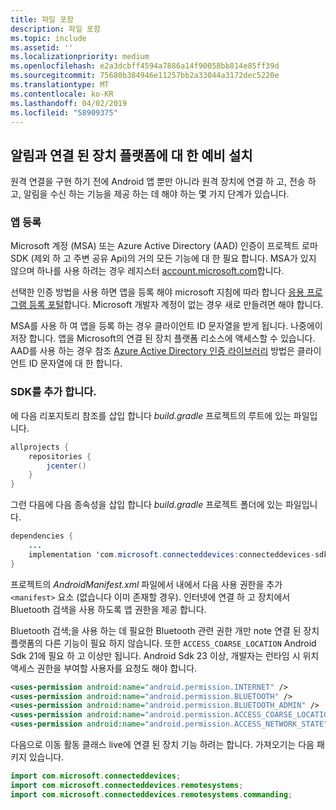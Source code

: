 ```yaml
---
title: 파일 포함
description: 파일 포함
ms.topic: include
ms.assetid: ''
ms.localizationpriority: medium
ms.openlocfilehash: e2a3dcbff4594a7886a14f90058bb814e85ff39d
ms.sourcegitcommit: 75680b384946e11257bb2a33044a3172dec5220e
ms.translationtype: MT
ms.contentlocale: ko-KR
ms.lasthandoff: 04/02/2019
ms.locfileid: "58909375"
---
```

## <a name="preliminary-setup-for-the-connected-devices-platform-and-notifications"></a>알림과 연결 된 장치 플랫폼에 대 한 예비 설치

원격 연결을 구현 하기 전에 Android 앱 뿐만 아니라 원격 장치에 연결 하 고, 전송 하 고, 알림을 수신 하는 기능을 제공 하는 데 해야 하는 몇 가지 단계가 있습니다.

### <a name="register-your-app"></a>앱 등록

Microsoft 계정 (MSA) 또는 Azure Active Directory (AAD) 인증이 프로젝트 로마 SDK (제외 하 고 주변 공유 Api)의 거의 모든 기능에 대 한 필요 합니다. MSA가 있지 않으며 하나를 사용 하려는 경우 레지스터 [account.microsoft.com](https://account.microsoft.com/account)합니다.

선택한 인증 방법을 사용 하면 앱을 등록 해야 microsoft 지침에 따라 합니다 [응용 프로그램 등록 포털](https://apps.dev.microsoft.com/)합니다. Microsoft 개발자 계정이 없는 경우 새로 만들려면 해야 합니다.

MSA를 사용 하 여 앱을 등록 하는 경우 클라이언트 ID 문자열을 받게 됩니다. 나중에이 저장 합니다. 앱을 Microsoft의 연결 된 장치 플랫폼 리소스에 액세스할 수 있습니다. AAD를 사용 하는 경우 참조 [Azure Active Directory 인증 라이브러리](https://docs.microsoft.com/azure/active-directory/develop/active-directory-authentication-libraries) 방법은 클라이언트 ID 문자열에 대 한 합니다.

### <a name="add-the-sdk"></a>SDK를 추가 합니다.

에 다음 리포지토리 참조를 삽입 합니다 *build.gradle* 프로젝트의 루트에 있는 파일입니다.

```Java
allprojects {
    repositories {
        jcenter()
    }
}
```
그런 다음에 다음 종속성을 삽입 합니다 _build.gradle_ 프로젝트 폴더에 있는 파일입니다.

```Java
dependencies { 
    ...
    implementation 'com.microsoft.connecteddevices:connecteddevices-sdk:+'
}
```

프로젝트의 *AndroidManifest.xml* 파일에서 내에서 다음 사용 권한을 추가 `<manifest>` 요소 (없습니다 이미 존재할 경우). 인터넷에 연결 하 고 장치에서 Bluetooth 검색을 사용 하도록 앱 권한을 제공 합니다.

Bluetooth 검색;을 사용 하는 데 필요한 Bluetooth 관련 권한 개만 note 연결 된 장치 플랫폼의 다른 기능이 필요 하지 않습니다. 또한 `ACCESS_COARSE_LOCATION` Android Sdk 21에 필요 하 고 이상만 됩니다. Android Sdk 23 이상, 개발자는 런타임 시 위치 액세스 권한을 부여할 사용자를 요청도 해야 합니다.


```xml
<uses-permission android:name="android.permission.INTERNET" />
<uses-permission android:name="android.permission.BLUETOOTH" />
<uses-permission android:name="android.permission.BLUETOOTH_ADMIN" />
<uses-permission android:name="android.permission.ACCESS_COARSE_LOCATION" />
<uses-permission android:name="android.permission.ACCESS_NETWORK_STATE" />
```

다음으로 이동 활동 클래스 live에 연결 된 장치 기능 하려는 합니다. 가져오기는 다음 패키지 있습니다.

```java
import com.microsoft.connecteddevices;
import com.microsoft.connecteddevices.remotesystems;
import com.microsoft.connecteddevices.remotesystems.commanding;
```

